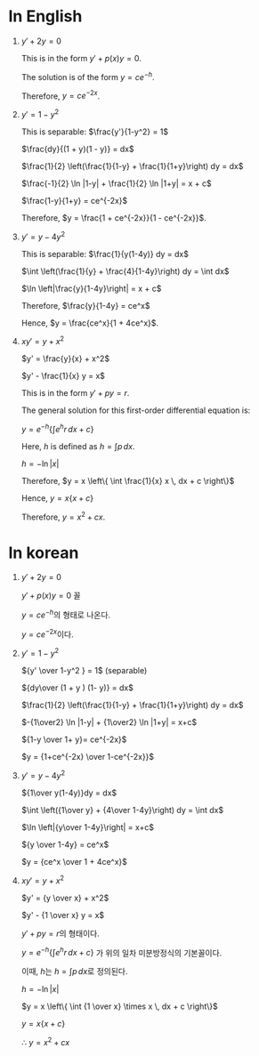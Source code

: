 # In English
1. $y' + 2y = 0$
    
    This is in the form $y' + p(x) y = 0$.
    
    The solution is of the form $y = ce^{-h}$.
    
    Therefore, $y = c e^{-2x}$.

2. $y' = 1 - y^2$ 
    
    This is separable: $\frac{y'}{1-y^2} = 1$
    
    $\frac{dy}{(1 + y)(1 - y)} = dx$
    
    $\frac{1}{2} \left(\frac{1}{1-y} + \frac{1}{1+y}\right) dy = dx$
    
    $\frac{-1}{2} \ln |1-y| + \frac{1}{2} \ln |1+y| = x + c$
    
    $\frac{1-y}{1+y} = ce^{-2x}$
    
    Therefore, $y = \frac{1 + ce^{-2x}}{1 - ce^{-2x}}$.

3. $y' = y - 4y^2$ 
    
    This is separable: $\frac{1}{y(1-4y)} dy = dx$
    
    $\int \left(\frac{1}{y} + \frac{4}{1-4y}\right) dy = \int dx$
    
    $\ln \left|\frac{y}{1-4y}\right| = x + c$
    
    Therefore, $\frac{y}{1-4y} = ce^x$
    
    Hence, $y = \frac{ce^x}{1 + 4ce^x}$.

4. $xy' = y + x^2$ 
    
    $y' = \frac{y}{x} + x^2$
    
    $y' - \frac{1}{x} y = x$
    
    This is in the form $y' + py = r$.
    
    The general solution for this first-order differential equation is:
    
    $y = e^{-h} \left\{ \int e^h r \, dx + c \right\}$
    
    Here, $h$ is defined as $h = \int p \, dx$.
    
    $h = - \ln |x|$
    
    Therefore, $y = x \left\{ \int \frac{1}{x} x \, dx + c \right\}$
    
    Hence, $y= x \left\{ x + c \right\}$
    
    Therefore, $y= x^2 + cx$.



# In korean

1. $y' + 2y = 0$
    
    $y' + p(x) y = 0$ 꼴
    
    $y = ce^{-h}$의 형태로 나온다. 
    
    $y = c e^{-2x}$이다.

2. $y' = 1 - y^2$ 
    
    ${y' \over 1-y^2 } = 1$  (separable)
    
    ${dy\over (1 + y ) (1- y)} = dx$
    
    $\frac{1}{2} \left(\frac{1}{1-y} + \frac{1}{1+y}\right) dy = dx$ 
    
    $-{1\over2} \ln |1-y| + {1\over2} \ln |1+y| = x+c$ 
    
    ${1-y \over 1+ y}= ce^{-2x}$
    
    $y = {1+ce^{-2x} \over 1-ce^{-2x}}$

3. $y' = y - 4y^2$ 
    
    ${1\over y(1-4y)}dy = dx$ 
    
    $\int \left({1\over y} + {4\over 1-4y}\right) dy = \int dx$
    
    $\ln \left|{y\over 1-4y}\right| = x+c$ 
    
    ${y \over 1-4y} = ce^x$
    
    $y = {ce^x \over 1 + 4ce^x}$

4. $xy' = y + x^2$ 
    
    $y' = {y \over x} + x^2$ 
    
    $y' - {1 \over x} y = x$
    
    $y' + py = r$의 형태이다. 
    
    $y = e^{-h} \left\{ \int e^h r \, dx + c \right\}$ 가 위의 일차 미분방정식의 기본꼴이다. 
    
    이때, $h$는 $h = \int p \, dx$로 정의된다. 
    
    $h = - \ln |x|$
    
    $y = x \left\{ \int {1 \over x} \times x \, dx + c \right\}$
    
    $y= x \left\{ x + c \right\}$
    
    ∴ $y= x^2 + cx$

